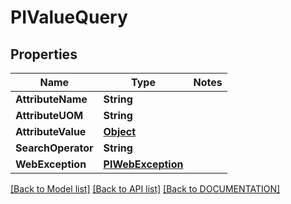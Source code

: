 # PIValueQuery

## Properties
Name | Type | Notes
------------ | ------------- | -------------
**AttributeName** | **String**
**AttributeUOM** | **String**
**AttributeValue** | **[**Object**](../models/Object.md)**
**SearchOperator** | **String**
**WebException** | **[**PIWebException**](../models/PIWebException.md)**

[[Back to Model list]](../../DOCUMENTATION.md#documentation-for-models) [[Back to API list]](../../DOCUMENTATION.md#documentation-for-api-endpoints) [[Back to DOCUMENTATION]](../../DOCUMENTATION.md)
